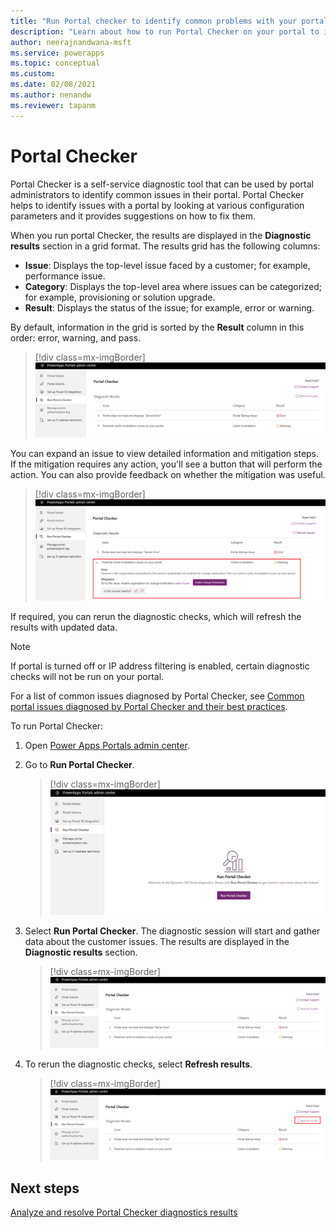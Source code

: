 ```yaml
---
title: "Run Portal checker to identify common problems with your portal. | MicrosoftDocs"
description: "Learn about how to run Portal Checker on your portal to identify common problems and resolutions."
author: neerajnandwana-msft
ms.service: powerapps
ms.topic: conceptual
ms.custom: 
ms.date: 02/08/2021
ms.author: nenandw
ms.reviewer: tapanm
---
```


# Portal Checker

Portal Checker is a self-service diagnostic tool that can be used by portal administrators to identify common issues in their portal. Portal Checker helps to identify issues with a portal by looking at various configuration parameters and it provides suggestions on how to fix them.

When you run portal Checker, the results are displayed in the **Diagnostic results** section in a grid format. The results grid has the following columns:

- **Issue**: Displays the top-level issue faced by a customer; for example, performance issue.
- **Category**: Displays the top-level area where issues can be categorized; for example, provisioning or solution upgrade.
- **Result**: Displays the status of the issue; for example, error or warning.

By default, information in the grid is sorted by the **Result** column in this order: error, warning, and pass.

> [!div class=mx-imgBorder]
> ![Diagnostic results](../media/diagnostic-results.png "Diagnostic results")

You can expand an issue to view detailed information and mitigation steps. If the mitigation requires any action, you'll see a button that will perform the action. You can also provide feedback on whether the mitigation was useful.

> [!div class=mx-imgBorder]
> ![Expand an issue in diagnostic results](../media/diagnostic-results-issue-expand.png "Expand an issue in diagnostic results")

If required, you can rerun the diagnostic checks, which will refresh the results with updated data.

> [!NOTE]
> If portal is turned off or IP address filtering is enabled, certain diagnostic checks will not be run on your portal.

For a list of common issues diagnosed by Portal Checker, see [Common portal issues diagnosed by Portal Checker and their best practices](https://docs.microsoft.com/dynamics365/customer-engagement/portals/portal-faq).

To run Portal Checker:

1.	Open [Power Apps Portals admin center](admin-overview.md).

2.	Go to **Run Portal Checker**.

    > [!div class=mx-imgBorder]
    > ![Run Portal Checker](../media/run-diagnostics.png "Run Portal Checker")

3.	Select **Run Portal Checker**. The diagnostic session will start and gather data about the customer issues. The results are displayed in the **Diagnostic results** section.

    > [!div class=mx-imgBorder]
    > ![Diagnostic results](../media/diagnostic-results.png "Diagnostic results")

4.	To rerun the diagnostic checks, select **Refresh results**.

    > [!div class=mx-imgBorder]
    > ![Refresh diagnostic results](../media/diagnostic-results-refresh.png "Refresh diagnostic results")

## Next steps

[Analyze and resolve Portal Checker diagnostics results](portal-checker-analysis.md)
